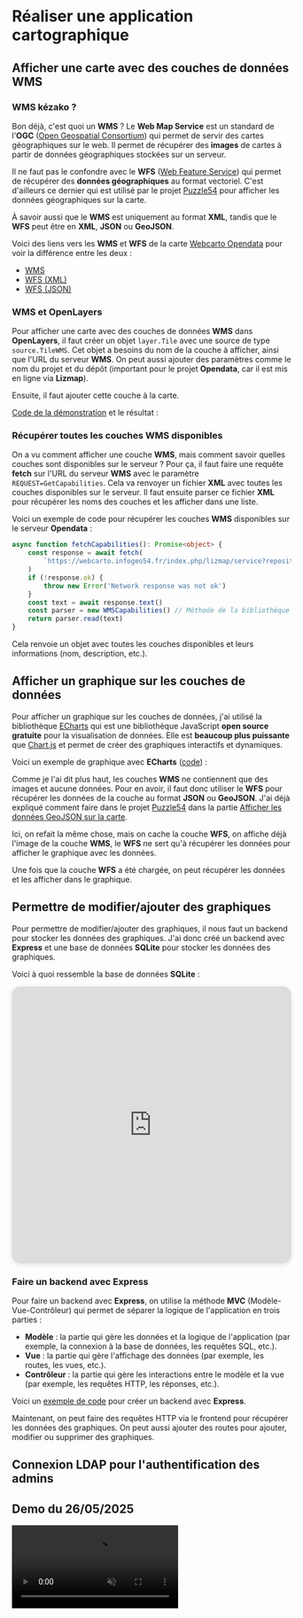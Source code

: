 <script setup>
import DemoWMS from './components/DemoWMS.vue';
import DemoECharts from './components/DemoECharts.vue';
</script>

# Réaliser une application cartographique

## Afficher une carte avec des couches de données WMS

### WMS kézako ?

Bon déjà, c'est quoi un **WMS** ? Le **Web Map Service** est un standard de l'**OGC** ([Open Geospatial Consortium](https://fr.wikipedia.org/wiki/Open_Geospatial_Consortium)) 
qui permet de servir des cartes géographiques sur le web.
Il permet de récupérer des **images** de cartes à partir de données géographiques stockées sur un serveur.

Il ne faut pas le confondre avec le **WFS** ([Web Feature Service](https://fr.wikipedia.org/wiki/Web_Feature_Service)) 
qui permet de récupérer des **données géographiques** au format vectoriel.
C'est d'ailleurs ce dernier qui est utilisé par le projet [Puzzle54](/projects/creations/puzzle54/intro) pour afficher les données géographiques sur la carte.

À savoir aussi que le **WMS** est uniquement au format **XML**, tandis que le **WFS** peut être en **XML**, **JSON** ou **GeoJSON**.

Voici des liens vers les **WMS** et **WFS** de la carte [Webcarto Opendata](https://webcarto.infogeo54.fr/index.php/view/map?repository=opendata&project=opendata) 
pour voir la différence entre les deux :
- [WMS](https://webcarto.infogeo54.fr/index.php/lizmap/service?repository=opendata&project=opendata&SERVICE=WMS&VERSION=1.3.0&REQUEST=GetCapabilities)
- [WFS (XML)](https://webcarto.infogeo54.fr/index.php/lizmap/service?repository=opendata&project=opendata&SERVICE=WFS&VERSION=1.3.0&REQUEST=GetFeature&typename=Colleges)
- [WFS (JSON)](https://webcarto.infogeo54.fr/index.php/lizmap/service?repository=opendata&project=opendata&SERVICE=WFS&VERSION=1.3.0&REQUEST=GetFeature&typename=Colleges&outputFormat=application/json)

### WMS et OpenLayers

Pour afficher une carte avec des couches de données **WMS** dans **OpenLayers**, il faut créer un objet `layer.Tile` avec une source de type `source.TileWMS`.
Cet objet a besoins du nom de la couche à afficher, ainsi que l'URL du serveur **WMS**.
On peut aussi ajouter des paramètres comme le nom du projet et du dépôt (important pour le projet **Opendata**, car il est mis en ligne via **Lizmap**).

Ensuite, il faut ajouter cette couche à la carte.

[Code de la démonstration](/annexe/codes/ogcviewer#afficher-une-carte-avec-des-couches-de-donnees-wms) et le résultat :

<DemoWMS />

### Récupérer toutes les couches WMS disponibles

On a vu comment afficher une couche **WMS**, mais comment savoir quelles couches sont disponibles sur le serveur ?
Pour ça, il faut faire une requête **fetch** sur l'URL du serveur **WMS** avec le paramètre `REQUEST=GetCapabilities`.
Cela va renvoyer un fichier **XML** avec toutes les couches disponibles sur le serveur.
Il faut ensuite parser ce fichier **XML** pour récupérer les noms des couches et les afficher dans une liste.

Voici un exemple de code pour récupérer les couches **WMS** disponibles sur le serveur **Opendata** :

```typescript
async function fetchCapabilities(): Promise<object> {
    const response = await fetch(
        `https://webcarto.infogeo54.fr/index.php/lizmap/service?repository=opendata&project=opendata&SERVICE=WMS&VERSION=1.3.0&REQUEST=GetCapabilities`,
    )
    if (!response.ok) {
        throw new Error('Network response was not ok')
    }
    const text = await response.text()
    const parser = new WMSCapabilities() // Méthode de la bibliothèque OpenLayers qui permet de parser le fichier XML
    return parser.read(text)
}
```

Cela renvoie un objet avec toutes les couches disponibles et leurs informations (nom, description, etc.).

## Afficher un graphique sur les couches de données

Pour afficher un graphique sur les couches de données, j'ai utilisé la bibliothèque [ECharts](https://echarts.apache.org/en/index.html)
qui est une bibliothèque JavaScript **open source gratuite** pour la visualisation de données.
Elle est **beaucoup plus puissante** que [Chart.js](https://www.chartjs.org/) et permet de créer des graphiques interactifs et dynamiques.

Voici un exemple de graphique avec **ECharts** ([code](https://echarts.apache.org/examples/en/editor.html?c=pie-simple)) :

<DemoECharts />

Comme je l'ai dit plus haut, les couches **WMS** ne contiennent que des images et aucune données.
Pour en avoir, il faut donc utiliser le **WFS** pour récupérer les données de la couche au format **JSON** ou **GeoJSON**.
J'ai déjà expliqué comment faire dans le projet [Puzzle54](/projects/creations/puzzle54/intro) dans la partie 
[Afficher les données GeoJSON sur la carte](/projects/creations/puzzle54/realisation#afficher-les-donnees-geojson-sur-la-carte).

Ici, on refait la même chose, mais on cache la couche **WFS**, on affiche déjà l'image de la couche **WMS**,
le **WFS** ne sert qu'à récupérer les données pour afficher le graphique avec les données.

Une fois que la couche **WFS** a été chargée, on peut récupérer les données et les afficher dans le graphique.

## Permettre de modifier/ajouter des graphiques

Pour permettre de modifier/ajouter des graphiques, il nous faut un backend pour stocker les données des graphiques.
J'ai donc créé un backend avec **Express** et une base de données **SQLite** pour stocker les données des graphiques.

Voici à quoi ressemble la base de données **SQLite** :

<iframe width="100%" height="500px" style="box-shadow: 0 2px 8px 0 rgba(63,69,81,0.16); border-radius:15px;" allowtransparency="true" allowfullscreen="true" scrolling="no" title="Embedded DrawSQL IFrame" frameborder="0" src="https://drawsql.app/teams/test-4619/diagrams/ogcviewer-sqlite/embed"></iframe>

### Faire un backend avec Express

Pour faire un backend avec **Express**, on utilise la méthode **MVC** (Modèle-Vue-Contrôleur) qui permet de séparer la logique de l'application en trois parties :
- **Modèle** : la partie qui gère les données et la logique de l'application (par exemple, la connexion à la base de données, les requêtes SQL, etc.).
- **Vue** : la partie qui gère l'affichage des données (par exemple, les routes, les vues, etc.).
- **Contrôleur** : la partie qui gère les interactions entre le modèle et la vue (par exemple, les requêtes HTTP, les réponses, etc.).

Voici un [exemple de code](/annexe/codes/ogcviewer#faire-un-backend-avec-express) pour créer un backend avec **Express**.

Maintenant, on peut faire des requêtes HTTP via le frontend pour récupérer les données des graphiques.
On peut aussi ajouter des routes pour ajouter, modifier ou supprimer des graphiques.

## Connexion LDAP pour l'authentification des admins

## Demo du 26/05/2025

<video controls muted autoplay loop style="margin: 0 auto; max-width: 100%">
    <source src="/video/demo-ogcviewer.mp4" type="video/mp4">
    Your browser does not support the video tag. 
</video>